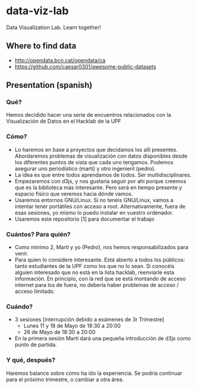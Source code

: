 # data-viz-lab
Data Visualization Lab. Learn together!

## Where to find data
- http://opendata.bcn.cat/opendata/ca
- https://github.com/caesar0301/awesome-public-datasets

## Presentation (spanish)

### Qué?
Hemos decidido hacer una serie de encuentros relacionados con la Visualización de Datos en el Hacklab de la UPF

### Cómo?
- Lo haremos en base a proyectos que decidamos los allí presentes. Abordaremos problemas de visualización con datos disponibles desde los diferentes puntos de vista que cada uno tengamos. Podemos asegurar uno periodístico (martí) y otro ingenieril (pedro).
- La idea es que entre todos aprendamos de todos. Ser multidisciplinares.
- Empezaremos con d3js, y nos gustaría seguir por ahí porque creemos que es la biblioteca más interesante. Pero será en tiempo presente y espacio físico que veremos hacia dónde vamos.
- Usaremos entornos GNU/Linux. Si no tenéis GNU/Linux, vamos a intentar tener portátiles con acceso a root. Alternativamente, fuera de esas sesiones, yo mismo lo puedo instalar en vuestro ordenador.
- Usaremos este repositorio [1] para documentar el trabajo

### Cuántos? Para quién?
- Como mínimo 2, Martí y yo (Pedro), nos hemos responsabilizados para venir.
- Para quien lo considere interesante. Está abierto a todos los públicos: tanto estudiantes de la UPF como los que no lo sean. Si conocéis alguien interesado que no está en la lista hacklab, reenviarle esta información. En principio, con la red que se está montando de acceso internet para los de fuera, no debería haber problemas de acceso / acceso limitado.

### Cuándo?
- 3 sesiones [interrupción debido a exámenes de 3r Trimestre]
  - Lunes 11 y 18 de Mayo de 18:30 a 20:00
  - 26 de Mayo de 18:30 a 20:00
- En la primera sesión Martí dará una pequeña introducción de d3js como punto de partida.

### Y qué, después?
Haremos balance sobre cómo ha ido la experiencia. Se podría continuar para el próximo trimestre, o cambiar a otra área.
